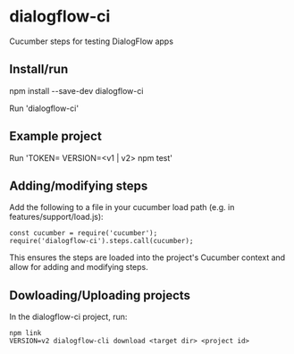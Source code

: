 # dialogflow-ci
Cucumber steps for testing DialogFlow apps

## Install/run
npm install --save-dev dialogflow-ci

Run 'dialogflow-ci'

## Example project

Run 'TOKEN=<your Dialogflow token> VERSION=<v1 | v2> npm test'

## Adding/modifying steps

Add the following to a file in your cucumber load path (e.g. in features/support/load.js):
```
const cucumber = require('cucumber');
require('dialogflow-ci').steps.call(cucumber);
```

This ensures the steps are loaded into the project's Cucumber context and allow for adding and modifying steps.

## Dowloading/Uploading projects

In the dialogflow-ci project, run:
```
npm link
VERSION=v2 dialogflow-cli download <target dir> <project id>
```

